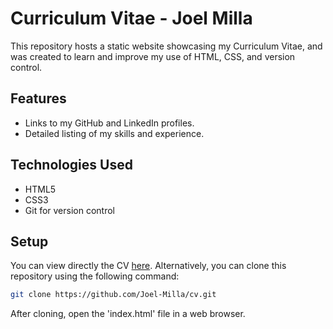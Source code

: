 # Curriculum Vitae - Joel Milla
This repository hosts a static website showcasing my Curriculum Vitae, and was created to learn and improve my use of HTML, CSS, and version control. 

## Features
- Links to my GitHub and LinkedIn profiles.
- Detailed listing of my skills and experience.

## Technologies Used
- HTML5
- CSS3
- Git for version control

## Setup
You can view directly the CV [here](https://joel-milla.github.io/cv/).
Alternatively, you can clone this repository using the following command:
```bash
git clone https://github.com/Joel-Milla/cv.git
```
After cloning, open the 'index.html' file in a web browser.
